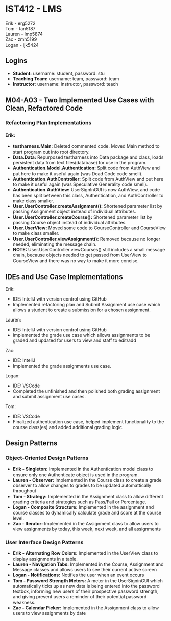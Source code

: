# IST412 - LMS
Erik - erg5272  
Tom - tan5187  
Lauren - lmp5874  
Zac - zmh5199  
Logan - ljk5424

## Logins

- **Student:** username: student, password: stu
- **Teaching Team:** username: team, password: team
- **Instructor:** username: instructor, password: teach

## M04-A03 - Two Implemented Use Cases with Clean, Refactored Code

### Refactoring Plan Implementations

#### Erik:

- **testharness.Main:** Deleted commented code. Moved Main method to start program out into root directory.
- **Data.Data:** Repurposed testharness into Data package and class, loads persistent data from text files(database) for use in the program.
- **Authentication.Model.Authentication:** Split code from AuthView and put here to make it useful again (was Dead Code code smell).
- **Authentication.AuthController:** Split code from AuthView and put here to make it useful again (was Speculative Generality code smell).
- **Authentication.AuthView:** UserSignInGUI is now AuthView, and code has been split between this class, Authentication, and AuthController to make class smaller.
- **User.UserController.createAssignment():** Shortened parameter list by passing Assignment object instead of individual attributes.
- **User.UserController.createCourse():** Shortened parameter list by passing Course object instead of individual attributes.
- **User.UserView:** Moved some code to CourseController and CourseView to make class smaller.
- **User.UserController.viewAssignment():** Removed because no longer needed, eliminating the message chain.
- **NOTE:** User.UserController.viewCourses() still includes a small message chain, because objects needed to get passed from UserView to CourseView and there was no way to make it more concise.

## IDEs and Use Case Implementations

Erik:
  - IDE: InteliJ with version control using GitHub
  - Implemented refactoring plan and Submit Assignment use case which allows a student to create a submission for a chosen assignment.

Lauren:
  - IDE: InteliJ with version control using GitHub
  - implemented the grade use case which allows assignments to be graded and updated for users to view and staff to edit/add

Zac:
  - IDE: InteliJ
  - Implemented the grade assignments use case.

Logan:
  - IDE: VSCode
  - Completed the unfinished and then polished both grading assignment and submit assignment use cases.

Tom:
  - IDE: VSCode
  - Finalized authentication use case, helped implement functionality to the course class(es) and added additional grading logic.

## Design Patterns

### Object-Oriented Design Patterns

- **Erik - Singleton:** Implemented in the Authentication model class to ensure only one Authenticate object is used in the program.
- **Lauren - Observer:** Implemented in the Course class to create a grade observer to allow changes to grades to be updated automattically throughout
- **Tom - Strategy:** Implemented in the Assignment class to allow different grading criteria and strategies such as Pass/Fail or Percentage.
- **Logan - Composite Structure:** Implemented in the assignment and course classes to dynamically calculate grade and score at the course level.
- **Zac - Iterator:** Implemented in the Assignment class to allow users to view assignments by today, this week, next week, and all assignments

### User Interface Design Patterns

- **Erik - Alternating Row Colors:** Implemented in the UserView class to display assignments in a table.
- **Lauren - Navigation Tabs:** Implemented in the Course, Assignment and Message classes and allows users to see their current active screen
- **Logan - Notifications:** Notifies the user when an event occurs
- **Tom - Password Strength Meters:** A meter in the UserSigninGUI which automatically ticks up as new data is being entered into the password textbox, informing new users of their prospective password strength, and giving present users a reminder of their potential password weakness.
- **Zac - Calendar Picker:** Implemented in the Assignment class to allow users to view assignments by date
